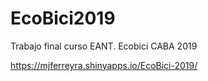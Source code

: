 # EcoBici2019
Trabajo final curso EANT. Ecobici CABA 2019


https://mjferreyra.shinyapps.io/EcoBici-2019/
